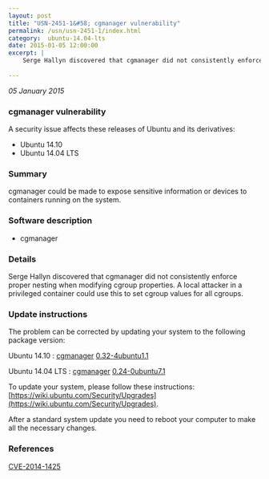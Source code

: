 ```yaml
---
layout: post
title: "USN-2451-1&#58; cgmanager vulnerability"
permalink: /usn/usn-2451-1/index.html
category:  ubuntu-14.04-lts
date: 2015-01-05 12:00:00
excerpt: |
    Serge Hallyn discovered that cgmanager did not consistently enforce proper nesting when modifying cgroup properties. A local attacker in a privileged container could use this to set cgroup values for all cgroups. 
    
--- 
```

 
 

*05 January 2015*

### cgmanager vulnerability

A security issue affects these releases of Ubuntu and its derivatives:

* Ubuntu 14.10
* Ubuntu 14.04 LTS

### Summary

cgmanager could be made to expose sensitive information or devices to containers running on the system.

### Software description

* cgmanager 

### Details

Serge Hallyn discovered that cgmanager did not consistently enforce proper nesting when modifying cgroup properties. A local attacker in a privileged container could use this to set cgroup values for all cgroups. 

### Update instructions

The problem can be corrected by updating your system to the following package version:

Ubuntu 14.10
 : [cgmanager](https://launchpad.net/ubuntu/+source/cgmanager) <span> [0.32-4ubuntu1.1](https://launchpad.net/ubuntu/+source/cgmanager/0.32-4ubuntu1.1) </span> 

Ubuntu 14.04 LTS
 : [cgmanager](https://launchpad.net/ubuntu/+source/cgmanager) <span> [0.24-0ubuntu7.1](https://launchpad.net/ubuntu/+source/cgmanager/0.24-0ubuntu7.1) </span> 

To update your system, please follow these instructions: [https://wiki.ubuntu.com/Security/Upgrades](https://wiki.ubuntu.com/Security/Upgrades).

After a standard system update you need to reboot your computer to make all the necessary changes. 

### References

 
 [CVE-2014-1425](http://people.ubuntu.com/~ubuntu-security/cve/CVE-2014-1425)
 

